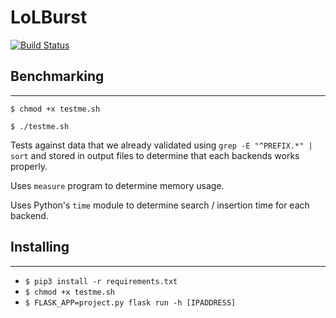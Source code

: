 # LoLBurst 

[![Build
Status](https://travis-ci.org/noyoshi/LoLBurst.svg?branch=master)](https://travis-ci.org/noyoshi/LoLBurst)

## Benchmarking 
---

`$ chmod +x testme.sh`

`$ ./testme.sh`

Tests against data that we already validated using `grep -E "^PREFIX.*" | sort` 
and stored in output files to determine that each backends works properly. 

Uses `measure` program to determine memory usage. 

Uses Python's `time` module to determine search / insertion time for each
backend. 

## Installing 
---

- `$ pip3 install -r requirements.txt`
- `$ chmod +x testme.sh`
- `$ FLASK_APP=project.py flask run -h [IPADDRESS]`
